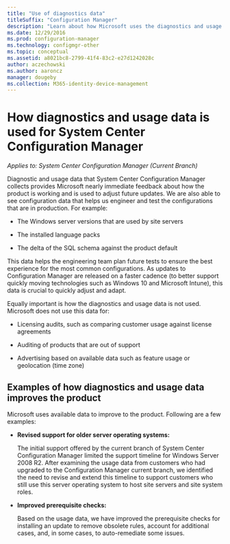 ```yaml
---
title: "Use of diagnostics data"
titleSuffix: "Configuration Manager"
description: "Learn about how Microsoft uses the diagnostics and usage data that System Center Configuration Manager collects."
ms.date: 12/29/2016
ms.prod: configuration-manager
ms.technology: configmgr-other
ms.topic: conceptual
ms.assetid: a8021bc8-2799-41f4-83c2-e27d1242028c
author: aczechowski
ms.author: aaroncz
manager: dougeby
ms.collection: M365-identity-device-management
---
```

# How diagnostics and usage data is used for System Center Configuration Manager

*Applies to: System Center Configuration Manager (Current Branch)*

Diagnostic and usage data that System Center Configuration Manager collects provides Microsoft nearly immediate feedback about how the product is working and is used to adjust future updates. We are also able to see configuration data that helps us engineer and test the configurations that are in production. For example:  

-   The Windows server versions that are used by site servers  

-   The installed language packs  

-   The delta of the SQL schema against the product default  

This data helps the engineering team plan future tests to ensure the best experience for the most common configurations. As updates to Configuration Manager are released on a faster cadence (to better support quickly moving technologies such as Windows 10 and Microsoft Intune), this data is crucial to quickly adjust and adapt.  

Equally important is how the diagnostics and usage data is not used. Microsoft does not use this data for:  

-   Licensing audits, such as comparing customer usage against license agreements  

-   Auditing of products that are out of support  

-   Advertising based on available data such as feature usage or geolocation (time zone)  

##  <a name="bkmk_improve"></a> Examples of how diagnostics and usage data improves the product  
Microsoft uses available data to improve to the product. Following are a few examples:  

-   **Revised support for older server operating systems:**  

     The initial support offered by the current branch of System Center Configuration Manager limited the support timeline for Windows Server 2008 R2. After examining the usage data from customers who had upgraded to the Configuration Manager current branch, we identified the need to revise and extend this timeline to support customers who still use this server operating system to host site servers and site system roles.  

-   **Improved prerequisite checks:**  

     Based on the usage data, we have improved the prerequisite checks for installing an update to remove obsolete rules, account for additional cases, and, in some cases, to auto-remediate some issues.  
